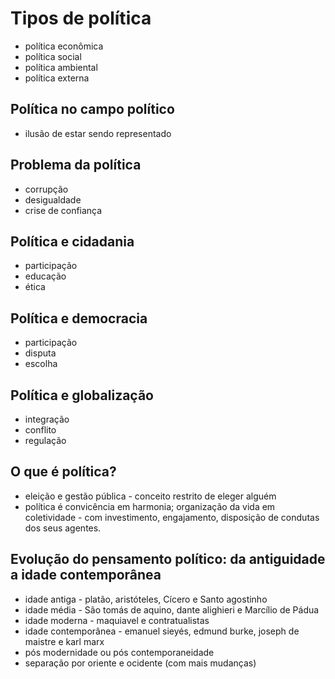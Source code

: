 # Tipos de política

- política econômica
- política social
- política ambiental
- política externa

## Política no campo político
- ilusão de estar sendo representado

## Problema da política
- corrupção
- desigualdade
- crise de confiança

## Política e cidadania
- participação
- educação
- ética

## Política e democracia
- participação
- disputa
- escolha

## Política e globalização
- integração
- conflito
- regulação

## O que é política?
- eleição e gestão pública - conceito restrito de eleger alguém
- política é convicência em harmonia; organização da vida em coletividade - com investimento, engajamento, disposição de condutas dos seus agentes.

## Evolução do pensamento político: da antiguidade a idade contemporânea
- idade antiga - platão, aristóteles, Cícero e Santo agostinho
- idade média - São tomás de aquino, dante alighieri e Marcílio de Pádua
- idade moderna - maquiavel e contratualistas
- idade contemporânea - emanuel sieyés, edmund burke, joseph de maistre e karl marx
- pós modernidade ou pós contemporaneidade
- separação por oriente e ocidente (com mais mudanças)
